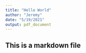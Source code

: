 ```yaml
---
title: "Hello World"
author: "Jeremy"
date: "5/19/2021"
output: pdf_document
---
```

## This is a markdown file